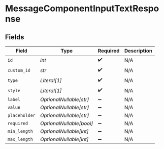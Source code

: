 # MessageComponentInputTextResponse


## Fields

| Field                    | Type                     | Required                 | Description              |
| ------------------------ | ------------------------ | ------------------------ | ------------------------ |
| `id`                     | *int*                    | :heavy_check_mark:       | N/A                      |
| `custom_id`              | *str*                    | :heavy_check_mark:       | N/A                      |
| `type`                   | *Literal[1]*             | :heavy_check_mark:       | N/A                      |
| `style`                  | *Literal[1]*             | :heavy_check_mark:       | N/A                      |
| `label`                  | *OptionalNullable[str]*  | :heavy_minus_sign:       | N/A                      |
| `value`                  | *OptionalNullable[str]*  | :heavy_minus_sign:       | N/A                      |
| `placeholder`            | *OptionalNullable[str]*  | :heavy_minus_sign:       | N/A                      |
| `required`               | *OptionalNullable[bool]* | :heavy_minus_sign:       | N/A                      |
| `min_length`             | *OptionalNullable[int]*  | :heavy_minus_sign:       | N/A                      |
| `max_length`             | *OptionalNullable[int]*  | :heavy_minus_sign:       | N/A                      |